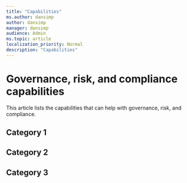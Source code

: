 ```yaml
---
title: "Capabilities"
ms.author: dansimp
author: dansimp
manager: dansimp
audience: Admin
ms.topic: article
localization_priority: Normal
description: "Capabilities"
---
```


# Governance, risk, and compliance capabilities

This article lists the capabilities that can help with governance, risk, and compliance.

## Category 1


## Category 2


## Category 3




